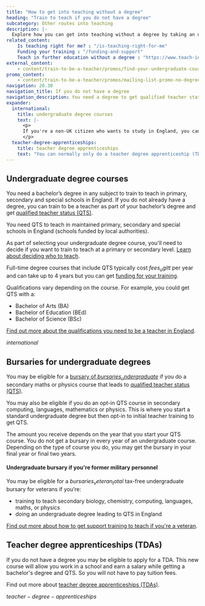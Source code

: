 ```yaml
---
title: "How to get into teaching without a degree"
heading: "Train to teach if you do not have a degree"
subcategory: Other routes into teaching
description: |-
  Explore how you can get into teaching without a degree by taking an undergraduate course to gain qualified teacher status (QTS) alongside a degree.
related_content:
    Is teaching right for me? : "/is-teaching-right-for-me"
    Funding your training : "/funding-and-support"
    Teach in further education without a degree : "https://www.teach-in-further-education.campaign.gov.uk"
external_content:
    - content/train-to-be-a-teacher/promos/find-your-undergraduate-course
promo_content:
    - content/train-to-be-a-teacher/promos/mailing-list-promo-no-degree
navigation: 20.30
navigation_title: If you do not have a degree
navigation_description: You need a degree to get qualified teacher status (QTS). If you're not already studying for one, find out more about undergraduate degree courses.
expander:
  international:
    title: undergraduate degree courses
    text: |-
      <p>
      If you're a non-UK citizen who wants to study in England, you can visit the <a href="https://www.ukcisa.org.uk/">UK Council for International Student Affairs</a> for information about studying at an English university.
      </p>  
  teacher-degree-apprenticeships:
    title: teacher degree apprenticeships
    text: "You can normally only do a teacher degree apprenticeship (TDA) if you've been a resident in the UK for the last 3 years or more. There are some exceptions to this. For example, if you've applied to the Afghan or Ukraine resettlement schemes. Speak to providers for more information."    
---
```


## Undergraduate degree courses
You need a bachelor’s degree in any subject to train to teach in primary, secondary and special schools in England. If you do not already have a degree, you can train to be a teacher as part of your bachelor’s degree and get [qualified teacher status (QTS)](/train-to-be-a-teacher/what-is-qts).

You need QTS to teach in maintained primary, secondary and special schools in England (schools funded by local authorities).

As part of selecting your undergraduate degree course, you'll need to decide if you want to train to teach at a primary or secondary level. [Learn about deciding who to teach](/is-teaching-right-for-me/who-do-you-want-to-teach).

Full-time degree courses that include QTS typically cost $fees_ugitt$ per year and can take up to 4 years but you can get [funding for your training](/funding-and-support).

Qualifications vary depending on the course. For example, you could get QTS with a:

- Bachelor of Arts (BA)
- Bachelor of Education (BEd)
- Bachelor of Science (BSc)

[Find out more about the qualifications you need to be a teacher in England](/is-teaching-right-for-me/qualifications-you-need-to-teach).

$international$

## Bursaries for undergraduate degrees

You may be eligible for a [bursary of $bursaries_undergraduate$](https://www.gov.uk/government/publications/funding-initial-teacher-training-itt/funding-initial-teacher-training-itt-academic-year-2024-to-2025#undergraduate-bursary) if you do a secondary maths or physics course that leads to [qualified teacher status (QTS)](/train-to-be-a-teacher/what-is-qts).

You may also be eligible if you do an opt-in QTS course in secondary computing, languages, mathematics or physics. This is where you start a standard undergraduate degree but then opt-in to initial teacher training to get QTS.

The amount you receive depends on the year that you start your QTS course. You do not get a bursary in every year of an undergraduate course. Depending on the type of course you do, you may get the bursary in your final year or final two years.

#### Undergraduate bursary if you're former military personnel

You may be eligible for a $bursaries_veteran_total$ tax-free undergraduate bursary for veterans if you’re:

* training to teach secondary biology, chemistry, computing, languages, maths, or physics
* doing an undergraduate degree leading to QTS in England

[Find out more about how to get support training to teach if you're a veteran](/funding-and-support/if-youre-a-veteran).

## Teacher degree apprenticeships (TDAs)
If you do not have a degree you may be eligible to apply for a TDA. This new course will allow you work in a school and earn a salary while getting a bachelor's degree and QTS. So you will not have to pay tuition fees. 

Find out more about [teacher degree apprenticeships (TDAs)](/train-to-be-a-teacher/teacher-degree-apprenticeships).

$teacher-degree-apprenticeships$
